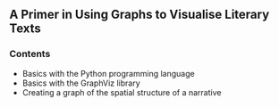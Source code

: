 ## A Primer in Using Graphs to Visualise Literary Texts

### Contents

- Basics with the Python programming language
- Basics with the GraphViz library
- Creating a graph of the spatial structure of a narrative